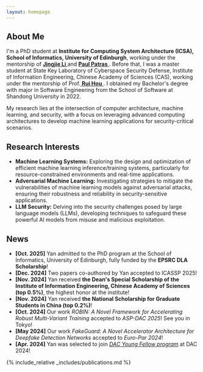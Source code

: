 ```yaml
---
layout: homepage
---
```


## About Me

I'm a PhD student at **Institute for Computing System Architecture (ICSA), School of Informatics, University of Edinburgh**, working under the mentorship of <a href="https://jingjieli.me/" target="_blank"> **Jingjie Li** </a> and <a href="https://homepages.inf.ed.ac.uk/ppatras/" target="_blank"> **Paul Patras** </a>. Before that, I was a master student at State Key Laboratory of Cyberspace Security Defense, Institute of Information Engineering, Chinese Academy of Sciences (CAS), working under the mentorship of Prof.<a href="http://hourui-arch.net/" target="_blank"> **Rui Hou** </a>. I obtained my Bachelor's degree with major in Software Engineering from the School of Software at Shandong University in 2022. 

My research lies at the intersection of computer architecture, machine learning, and security, with a focus on leveraging advanced computing architectures to develop machine learning applications for security-critical scenarios. 

## Research Interests
- **Machine Learning Systems:** Exploring the design and optimization of efficient machine learning inference/training systems, particularly for resource-constrained environments and real-time applications.
- **Adversarial Machine Learning:** Investigating strategies to mitigate the vulnerabilities of machine learning models against adversarial attacks, ensuring their robustness and reliability in security-sensitive applications.
- **LLM Security:** Delving into the security challenges posed by large language models (LLMs), developing techniques to safeguard these powerful AI models from misuse and malicious exploitation.


## News
- **[Oct. 2025]** Yan admitted to the PhD program at the School of Informatics, University of Edinburgh, fully funded by the **EPSRC DLA Scholarship**!
- **[Dec. 2024]** Two papers co-authored by Yan accepted to ICASSP 2025!
- **[Nov. 2024]** Yan received **the Dean's Special Scholarship of the Institute of Information Engineering, Chinese Academy of Sciences (top 0.5%)**, the highest honor at the institute!
- **[Nov. 2024]** Yan received **the National Scholarship for Graduate Students in China (top 0.2%)**! 
- **[Oct. 2024]** Our work *ROBIN: A Novel Framework for Accelerating Robust Multi-Variant Training* accepted to *ASP-DAC 2025*! See you in Tokyo!
- **[May 2024]** Our work *FakeGuard: A Novel Accelerator Architecture for Deepfake Detection Networks* accepted to *Euro-Par 2024*! 
- **[Apr. 2024]** Yan was selected to join <a href="https://www.dac.com/Attend/Students-Scholarships/Young-Student-Fellow-Program" target="_blank">*DAC Young Fellow program*</a> at DAC 2024! 


{% include_relative _includes/publications.md %}


<!-- Google tag (gtag.js) -->
<script async src="https://www.googletagmanager.com/gtag/js?id=G-D278NKEDD9"></script>
<script>
  window.dataLayer = window.dataLayer || [];
  function gtag(){dataLayer.push(arguments);}
  gtag('js', new Date());

  gtag('config', 'G-D278NKEDD9');
</script>

